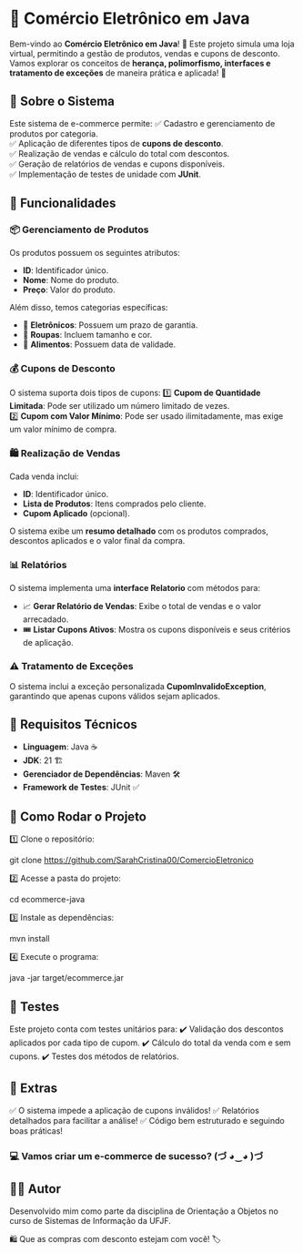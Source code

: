 # 🛒 Comércio Eletrônico em Java

Bem-vindo ao **Comércio Eletrônico em Java**! 🎉 Este projeto simula uma loja virtual, 
permitindo a gestão de produtos, vendas e cupons de desconto. Vamos explorar os conceitos 
de **herança, polimorfismo, interfaces e tratamento de exceções** de maneira prática e aplicada! 🚀

## 📌 Sobre o Sistema
Este sistema de e-commerce permite:
✅ Cadastro e gerenciamento de produtos por categoria.  
✅ Aplicação de diferentes tipos de **cupons de desconto**.  
✅ Realização de vendas e cálculo do total com descontos.  
✅ Geração de relatórios de vendas e cupons disponíveis.  
✅ Implementação de testes de unidade com **JUnit**.  

## 🏪 Funcionalidades

### 📦 Gerenciamento de Produtos
Os produtos possuem os seguintes atributos:
- **ID**: Identificador único.
- **Nome**: Nome do produto.
- **Preço**: Valor do produto.

Além disso, temos categorias específicas:
- 📱 **Eletrônicos**: Possuem um prazo de garantia.
- 👕 **Roupas**: Incluem tamanho e cor.
- 🍏 **Alimentos**: Possuem data de validade.

### 💰 Cupons de Desconto
O sistema suporta dois tipos de cupons:
1️⃣ **Cupom de Quantidade Limitada**: Pode ser utilizado um número limitado de vezes.  
2️⃣ **Cupom com Valor Mínimo**: Pode ser usado ilimitadamente, mas exige um valor mínimo de compra.  

### 🛍️ Realização de Vendas
Cada venda inclui:
- **ID**: Identificador único.
- **Lista de Produtos**: Itens comprados pelo cliente.
- **Cupom Aplicado** (opcional).

O sistema exibe um **resumo detalhado** com os produtos comprados, descontos aplicados e o valor final da compra.  

### 📊 Relatórios
O sistema implementa uma **interface Relatorio** com métodos para:
- 📈 **Gerar Relatório de Vendas**: Exibe o total de vendas e o valor arrecadado.
- 🎟️ **Listar Cupons Ativos**: Mostra os cupons disponíveis e seus critérios de aplicação.

### ⚠️ Tratamento de Exceções
O sistema inclui a exceção personalizada **CupomInvalidoException**, garantindo que apenas cupons válidos sejam aplicados.  

## 🔧 Requisitos Técnicos
- **Linguagem**: Java ☕
- **JDK**: 21 🏗️
- **Gerenciador de Dependências**: Maven 🛠️
- **Framework de Testes**: JUnit ✅

## 🏃 Como Rodar o Projeto
1️⃣ Clone o repositório:

git clone <https://github.com/SarahCristina00/ComercioEletronico>

2️⃣ Acesse a pasta do projeto:

cd ecommerce-java

3️⃣ Instale as dependências:

mvn install

4️⃣ Execute o programa:

java -jar target/ecommerce.jar

## 🧪 Testes
Este projeto conta com testes unitários para: ✔️ Validação dos descontos aplicados por cada tipo de cupom.
✔️ Cálculo do total da venda com e sem cupons.
✔️ Testes dos métodos de relatórios.

## 🎯 Extras
✅ O sistema impede a aplicação de cupons inválidos!
✅ Relatórios detalhados para facilitar a análise!
✅ Código bem estruturado e seguindo boas práticas!

### 💻 Vamos criar um e-commerce de sucesso? (づ ◕‿◕ )づ

## 👨‍💻 Autor
Desenvolvido mim como parte da disciplina de Orientação a Objetos no curso de Sistemas de Informação da UFJF.

🛍️ Que as compras com desconto estejam com você! 🏷️
